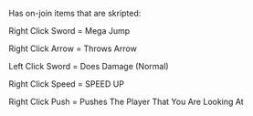 Has on-join items that are skripted:

Right Click Sword = Mega Jump

Right Click Arrow = Throws Arrow

Left Click Sword = Does Damage (Normal)

Right Click Speed = SPEED UP

Right Click Push = Pushes The Player That You Are Looking At
